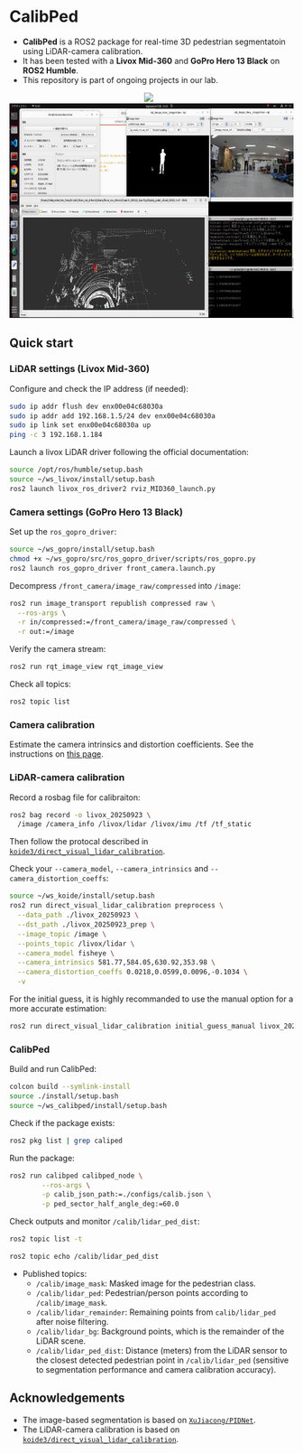 # CalibPed

* **CalibPed** is a ROS2 package for real-time 3D pedestrian segmentatoin using LiDAR-camera calibration.
* It has been tested with a **Livox Mid-360** and **GoPro Hero 13 Black** on **ROS2 Humble**.
* This repository is part of ongoing projects in our lab.


<p align="center">
  <img src="assets/exp_20250923_2.png" height="380px" style="margin-right:10px;">
  <img src="assets/exp_20250923_3.png" height="380px">
</p>


## Quick start

### LiDAR settings (Livox Mid-360)

Configure and check the IP address (if needed):

```bash
sudo ip addr flush dev enx00e04c68030a
sudo ip addr add 192.168.1.5/24 dev enx00e04c68030a
sudo ip link set enx00e04c68030a up
ping -c 3 192.168.1.184
```

Launch a livox LiDAR driver following the official documentation:

```bash
source /opt/ros/humble/setup.bash
source ~/ws_livox/install/setup.bash
ros2 launch livox_ros_driver2 rviz_MID360_launch.py
```

### Camera settings (GoPro Hero 13 Black)

Set up the `ros_gopro_driver`:

```bash
source ~/ws_gopro/install/setup.bash
chmod +x ~/ws_gopro/src/ros_gopro_driver/scripts/ros_gopro.py
ros2 launch ros_gopro_driver front_camera.launch.py
```

Decompress `/front_camera/image_raw/compressed` into `/image`:

```bash
ros2 run image_transport republish compressed raw \
  --ros-args \
  -r in/compressed:=/front_camera/image_raw/compressed \
  -r out:=/image
```

Verify the camera stream:

```bash
ros2 run rqt_image_view rqt_image_view
```

Check all topics:

```bash
ros2 topic list
```

### Camera calibration

Estimate the camera intrinsics and distortion coefficients.
See the instructions on [this page](https://github.com/jeongho9413/camera-calibration). 


### LiDAR-camera calibration

Record a rosbag file for calibraiton:

```bash
ros2 bag record -o livox_20250923 \
  /image /camera_info /livox/lidar /livox/imu /tf /tf_static
```

Then follow the protocal described in [`koide3/direct_visual_lidar_calibration`](https://koide3.github.io/direct_visual_lidar_calibration/).

Check your `--camera_model`, `--camera_intrinsics` and `--camera_distortion_coeffs`:

```bash
source ~/ws_koide/install/setup.bash
ros2 run direct_visual_lidar_calibration preprocess \
  --data_path ./livox_20250923 \
  --dst_path ./livox_20250923_prep \
  --image_topic /image \
  --points_topic /livox/lidar \
  --camera_model fisheye \
  --camera_intrinsics 581.77,584.05,630.92,353.98 \
  --camera_distortion_coeffs 0.0218,0.0599,0.0096,-0.1034 \
  -v
```

For the initial guess, it is highly recommanded to use the manual option for a more accurate estimation:

```bash
ros2 run direct_visual_lidar_calibration initial_guess_manual livox_20250923_prep
```

### CalibPed

Build and run CalibPed:

```bash
colcon build --symlink-install
source ./install/setup.bash
source ~/ws_calibped/install/setup.bash
```

Check if the package exists:

```bash
ros2 pkg list | grep caliped
```

Run the package:

```bash
ros2 run calibped calibped_node \
        --ros-args \
        -p calib_json_path:=./configs/calib.json \
        -p ped_sector_half_angle_deg:=60.0  
```

Check outputs and monitor `/calib/lidar_ped_dist`:

```bash
ros2 topic list -t
```

```bash
ros2 topic echo /calib/lidar_ped_dist
```

- Published topics:
    - `/calib/image_mask`: Masked image for the pedestrian class.
    - `/calib/lidar_ped`: Pedestrian/person points according to `/calib/image_mask`.
    - `/calib/lidar_remainder`: Remaining points from `calib/lidar_ped` after noise filtering.
    - `/calib/lidar_bg`: Background points, which is the remainder of the LiDAR scene.
    - `/calib/lidar_ped_dist`: Distance (meters) from the LiDAR sensor to the closest detected pedestrian point in `/calib/lidar_ped` (sensitive to segmentation performance and camera calibration accuracy).


## Acknowledgements
* The image-based segmentation is based on [`XuJiacong/PIDNet`](https://github.com/XuJiacong/PIDNet).
* The LiDAR-camera calibration is based on [`koide3/direct_visual_lidar_calibration`](https://github.com/koide3/direct_visual_lidar_calibration/tree/main).
